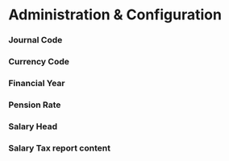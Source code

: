 # Administration & Configuration

### Journal Code

### Currency Code

### Financial Year

### Pension Rate

### Salary Head

### Salary Tax report content

